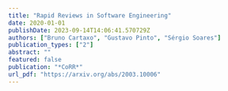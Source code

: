 ```yaml
---
title: "Rapid Reviews in Software Engineering"
date: 2020-01-01
publishDate: 2023-09-14T14:06:41.570729Z
authors: ["Bruno Cartaxo", "Gustavo Pinto", "Sérgio Soares"]
publication_types: ["2"]
abstract: ""
featured: false
publication: "*CoRR*"
url_pdf: "https://arxiv.org/abs/2003.10006"
---
```


